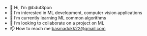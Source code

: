 - 👋 Hi, I’m @bdut3pon 
- 👀 I’m interested in ML development, computer vision applications 
- 🌱 I’m currently learning ML common algorithms 
- 💞️ I’m looking to collaborate on a project on ML 
- 📫 How to reach me basmadokk22@gmail.com 

<!---
bdut3pon/bdut3pon is a ✨ special ✨ repository because its `README.md` (this file) appears on your GitHub profile.
You can click the Preview link to take a look at your changes.
--->
